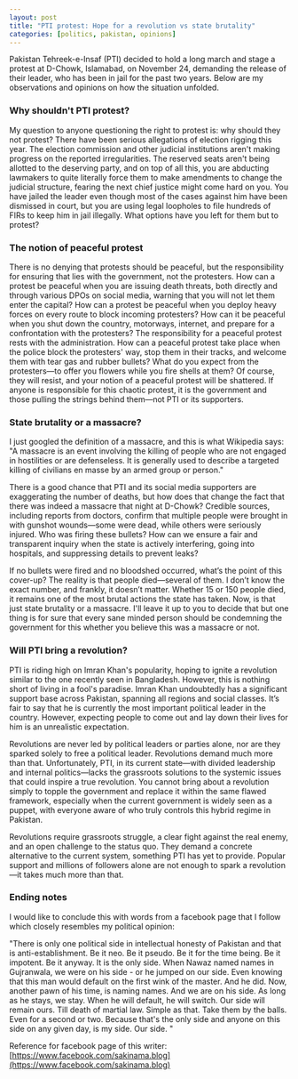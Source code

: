 ```yaml
---
layout: post
title: "PTI protest: Hope for a revolution vs state brutality"
categories: [politics, pakistan, opinions]
---
```


Pakistan Tehreek-e-Insaf (PTI) decided to hold a long march and stage a protest at D-Chowk, Islamabad, on November 24, demanding the release of their leader, who has been in jail for the past two years. Below are my observations and opinions on how the situation unfolded.

### Why shouldn't PTI protest?
My question to anyone questioning the right to protest is: why should they not protest? There have been serious allegations of election rigging this year. The election commission and other judicial institutions aren't making progress on the reported irregularities. The reserved seats aren't being allotted to the deserving party, and on top of all this, you are abducting lawmakers to quite literally force them to make amendments to change the judicial structure, fearing the next chief justice might come hard on you. You have jailed the leader even though most of the cases against him have been dismissed in court, but you are using legal loopholes to file hundreds of FIRs to keep him in jail illegally. What options have you left for them but to protest? 

### The notion of peaceful protest
There is no denying that protests should be peaceful, but the responsibility for ensuring that lies with the government, not the protesters. How can a protest be peaceful when you are issuing death threats, both directly and through various DPOs on social media, warning that you will not let them enter the capital? How can a protest be peaceful when you deploy heavy forces on every route to block incoming protesters? How can it be peaceful when you shut down the country, motorways, internet, and prepare for a confrontation with the protesters? The responsibility for a peaceful protest rests with the administration. How can a peaceful protest take place when the police block the protesters' way, stop them in their tracks, and welcome them with tear gas and rubber bullets? What do you expect from the protesters—to offer you flowers while you fire shells at them? Of course, they will resist, and your notion of a peaceful protest will be shattered. If anyone is responsible for this chaotic protest, it is the government and those pulling the strings behind them—not PTI or its supporters.

### State brutality or a massacre?
I just googled the definition of a massacre, and this is what Wikipedia says:
"A massacre is an event involving the killing of people who are not engaged in hostilities or are defenseless. It is generally used to describe a targeted killing of civilians en masse by an armed group or person."

There is a good chance that PTI and its social media supporters are exaggerating the number of deaths, but how does that change the fact that there was indeed a massacre that night at D-Chowk? Credible sources, including reports from doctors, confirm that multiple people were brought in with gunshot wounds—some were dead, while others were seriously injured. Who was firing these bullets? How can we ensure a fair and transparent inquiry when the state is actively interfering, going into hospitals, and suppressing details to prevent leaks?

If no bullets were fired and no bloodshed occurred, what’s the point of this cover-up? The reality is that people died—several of them. I don’t know the exact number, and frankly, it doesn’t matter. Whether 15 or 150 people died, it remains one of the most brutal actions the state has taken. Now, is that just state brutality or a massacre. I'll leave it up to you to decide that but one thing is for sure that every sane minded person should be condemning the government for this whether you believe this was a massacre or not.

### Will PTI bring a revolution?
PTI is riding high on Imran Khan's popularity, hoping to ignite a revolution similar to the one recently seen in Bangladesh. However, this is nothing short of living in a fool's paradise. Imran Khan undoubtedly has a significant support base across Pakistan, spanning all regions and social classes. It’s fair to say that he is currently the most important political leader in the country. However, expecting people to come out and lay down their lives for him is an unrealistic expectation.

Revolutions are never led by political leaders or parties alone, nor are they sparked solely to free a political leader. Revolutions demand much more than that. Unfortunately, PTI, in its current state—with divided leadership and internal politics—lacks the grassroots solutions to the systemic issues that could inspire a true revolution. You cannot bring about a revolution simply to topple the government and replace it within the same flawed framework, especially when the current government is widely seen as a puppet, with everyone aware of who truly controls this hybrid regime in Pakistan.

Revolutions require grassroots struggle, a clear fight against the real enemy, and an open challenge to the status quo. They demand a concrete alternative to the current system, something PTI has yet to provide. Popular support and millions of followers alone are not enough to spark a revolution—it takes much more than that.


### Ending notes
I would like to conclude this with words from a facebook page that I follow which closely resembles my political opinion:

"There is only one political side in intellectual honesty of Pakistan and that is anti-establishment. Be it neo. Be it pseudo. Be it for the time being. Be it impotent. Be it anyway. It is the only side. When Nawaz named names in Gujranwala, we were on his side - or he jumped on our side. Even knowing that this man would default on the first wink of the master. And he did. 
Now, another pawn of his time, is naming names. And we are on his side. As long as he stays, we stay. When he will default, he will switch. Our side will remain ours. Till death of martial law. Simple as that. Take them by the balls. Even for a second or two. Because that's the only side and anyone on this side on any given day, is my side. Our side. " 

Reference for facebook page of this writer: [https://www.facebook.com/sakinama.blog](https://www.facebook.com/sakinama.blog)
